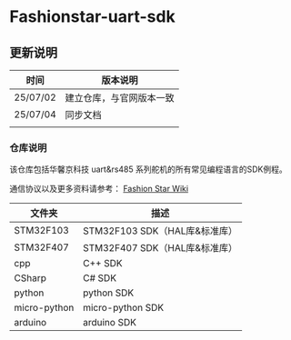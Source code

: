 # Fashionstar-uart-sdk



## 更新说明 

| 时间     | 版本说明                 |
| -------- | ------------------------ |
| 25/07/02 | 建立仓库，与官网版本一致 |
| 25/07/04 | 同步文档                 |
|          |                          |



### 仓库说明

该仓库包括华馨京科技 uart&rs485 系列舵机的所有常见编程语言的SDK例程。

通信协议以及更多资料请参考： [Fashion Star Wiki](https://wiki.fashionrobo.com/)



| 文件夹       | 描述                          |
| ------------ | ----------------------------- |
| STM32F103    | STM32F103 SDK（HAL库&标准库） |
| STM32F407    | STM32F407 SDK（HAL库&标准库） |
| cpp          | C++ SDK                       |
| CSharp       | C# SDK                        |
| python       | python SDK                    |
| micro-python | micro-python SDK              |
| arduino      | arduino SDK                   |

